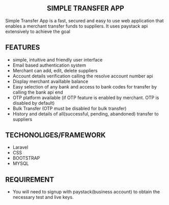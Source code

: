 <h2 align="center">SIMPLE TRANSFER APP</h2>
<p> Simple Transfer App is a fast, secured and easy to use web application that enables a merchant transfer funds to suppliers. It uses paystack api extensively to achieve the goal </p>

## FEATURES
- simple, intuitive and friendly user interface
- Email based authentication system
- Merchant can add, edit, delete suppliers
- Account details verification calling the resolve account number api
- Display merchant availlable balance
- Easy selection of any bank and access to bank codes for transfer by calling the bank api end
- OTP platform available (if OTP feature is enabled by merchant. OTP is disabled by default)
- Bulk Transfer (OTP must be disabled for bulk transfer)
- History and details of all(successful, pending, abandoned) transfer to suppliers

## TECHONOLIGES/FRAMEWORK
- Laravel
- CSS
- BOOTSTRAP
- MYSQL

## REQUIREMENT
- You will need to signup with paystack(business account) to obtain the necessary test and live keys.


